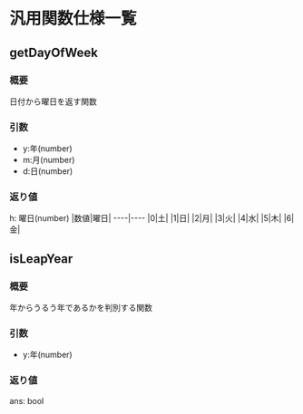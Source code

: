 # 汎用関数仕様一覧
## getDayOfWeek
### 概要
日付から曜日を返す関数
### 引数
* y:年(number)
* m:月(number)
* d:日(number)
### 返り値
h: 曜日(number)
|数値|曜日|
----|----
|0|土|
|1|日|
|2|月|
|3|火|
|4|水|
|5|木|
|6|金|
## isLeapYear
### 概要
年からうるう年であるかを判別する関数
### 引数
* y:年(number)
### 返り値
ans: bool
